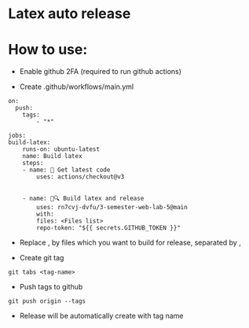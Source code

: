 # Latex auto release

# How to use:

- Enable github 2FA (required to run github actions)

- Create .github/workflows/main.yml

```
on:
  push:
    tags:
        - "*"

jobs:
build-latex:
    runs-on: ubuntu-latest
    name: Build latex
    steps:
    - name: 🚚 Get latest code
        uses: actions/checkout@v3
    

    - name: 📄🔍 Build latex and release
        uses: rn7cvj-dvfu/3-semester-web-lab-5@main
        with:
        files: <Files list>
        repo-token: "${{ secrets.GITHUB_TOKEN }}"
``` 

- Replace <Files list>, by files which you want to build for release, separated by ,

- Create git tag

```
git tabs <tag-name>
```

- Push tags to github

```
git push origin --tags
```

- Release will be automatically create with tag name 